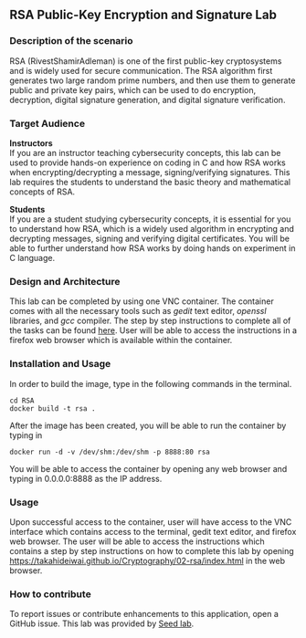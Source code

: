 ## RSA Public-Key Encryption and Signature Lab
### Description of the scenario
RSA (RivestShamirAdleman) is one of the first public-key cryptosystems and is widely used for secure communication. The RSA algorithm first generates two large random prime numbers, and then use them to generate public and private key pairs, which can be used to do encryption, decryption, digital signature generation, and digital signature verification.   
### Target Audience
**Instructors**  
If you are an instructor teaching cybersecurity concepts, this lab can be used to provide hands-on experience on coding in C and how RSA works when encrypting/decrypting a message, signing/verifying signatures. This lab requires the students to understand the basic theory and mathematical concepts of RSA.
  
**Students**   
If you are a student studying cybersecurity concepts, it is essential for you to understand how RSA, which is a widely used algorithm in encrypting and decrypting messages, signing and verifying digital certificates. You will be able to further understand how RSA works by doing hands on experiment in C language. 

### Design and Architecture  
This lab can be completed by using one VNC container. The container comes with all the necessary tools such as *gedit* text editor, *openssl* libraries, and *gcc* compiler.
The step by step instructions to complete all of the tasks can be found [here](https://takahideiwai.github.io/Cryptography/02-rsa/index.html). User will be able to access the instructions in a firefox web browser which is available within the container. 

### Installation and Usage
In order to build the image, type in the following commands in the terminal.  
```source
cd RSA
docker build -t rsa .
```
After the image has been created, you will be able to run the container by typing in
```source
docker run -d -v /dev/shm:/dev/shm -p 8888:80 rsa
```
You will be able to access the container by opening any web browser and typing in 0.0.0.0:8888 as the IP address.  

### Usage  
Upon successful access to the container, user will have access to the VNC interface which contains access to the terminal, gedit text editor, and firefox web browser. The user will be able to access the instructions which contains a step by step instructions on how to complete this lab by opening https://takahideiwai.github.io/Cryptography/02-rsa/index.html in the web browser. 
### How to contribute
To report issues or contribute enhancements to this application, open a GitHub issue.
This lab was provided by [Seed lab](http://www.cis.syr.edu/~wedu/seed/Labs_16.04/Crypto/Crypto_RSA/).

